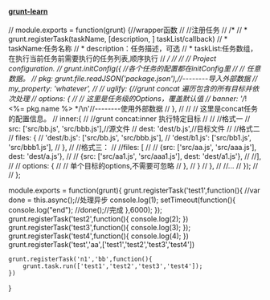 #### [grunt-learn](https://github.com/RongMine/grunt-learn "地址")

// module.exports = function(grunt) {//wrapper函数
//     //注册任务
//     /*
//     * grunt.registerTask(taskName, [description, ] taskList/callback)
//     * taskName:任务名称
//     * description：任务描述，可选
//     * taskList:任务数组，在执行当前任务前需要执行的任务列表,顺序执行
//     */
//
//     // Project configuration.
//     grunt.initConfig({ //各个任务的配置都在initConfig里
//         // 任意数据。
//         pkg: grunt.file.readJSON('package.json'),//--------导入外部数据
//         my_property: 'whatever',
//
//         uglify: {//grunt concat  遍历包含的所有目标并依次处理
//             options: {
//                 // 这里是任务级的Options，覆盖默认值
//                 banner: '/*! <%= pkg.name %> */\n'//--------使用外部数据
//             },
//
//             // 这里是concat任务的配置信息。
//            inner:{
//                //grunt concat:inner 执行特定目标
//
//                //格式一
//                src: ['src/bb.js', 'src/bbb.js'],//源文件
//                dest: 'dest/b.js',//目标文件
//                //格式二
//                files: {
//                    'dest/b.js': ['src/bb.js', 'src/bbb.js'],
//                    'dest/b1.js': ['src/bb1.js', 'src/bbb1.js'],
//                },
//                //格式三：
//                //files: [
//                //    {src: ['src/aa.js', 'src/aaa.js'], dest: 'dest/a.js'},
//                //    {src: ['src/aa1.js', 'src/aaa1.js'], dest: 'dest/a1.js'},
//                //],
//
//                options: {
//                    // 单个目标的options,不需要可忽略
//                },
//            }
//         },
//         //...
//     });
//
// };

module.exports = function(grunt){
    grunt.registerTask('test1',function(){
        //var done = this.async();//处理异步
        console.log(1);
        setTimeout(function(){
            console.log("end");
            //done();//完成
        },6000);
    });
    grunt.registerTask('test2',function(){
        console.log(2);
    })
    grunt.registerTask('test3',function(){
        console.log(3);
    });
    grunt.registerTask('test4',function(){
        console.log(4);
    })
    grunt.registerTask('test','aa',['test1','test2','test3','test4'])

    grunt.registerTask('n1','bb',function(){
        grunt.task.run(['test1','test2','test3','test4']);
    })
}